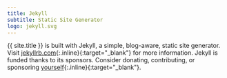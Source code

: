 ```yaml
---
title: Jekyll
subtitle: Static Site Generator
logo: jekyll.svg
---
```


{{ site.title }} is built with Jekyll, a simple, blog-aware, static site generator. Visit [jekyllrb.com](https://jekyllrb.com){:.inline}{:target="_blank"} for more information. Jekyll is funded thanks to its sponsors. Consider donating, contributing, or sponsoring [yourself](https://opencollective.com/jekyll){:.inline}{:target="_blank"}.